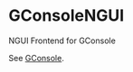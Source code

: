 GConsoleNGUI
============

NGUI Frontend for GConsole


See [GConsole](https://github.com/Rahazan/GConsole).
